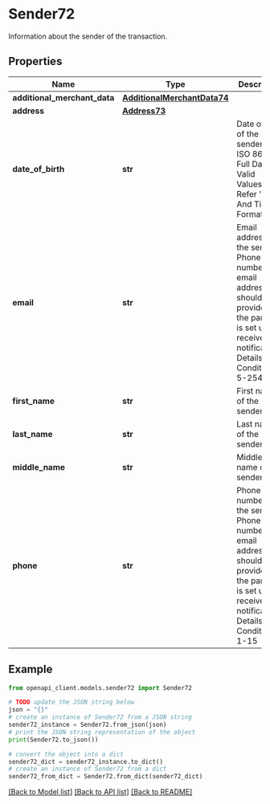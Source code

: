 # Sender72

Information about the sender of the transaction.

## Properties

Name | Type | Description | Notes
------------ | ------------- | ------------- | -------------
**additional_merchant_data** | [**AdditionalMerchantData74**](AdditionalMerchantData74.md) |  | [optional] 
**address** | [**Address73**](Address73.md) |  | [optional] 
**date_of_birth** | **str** | Date of birth of the sender as an ISO 8601 Full Date. Valid Values- Refer &#39;Date And Time Formats&#39; | [optional] 
**email** | **str** | Email address of the sender. Phone number or email address should be provided if the partner is set up to receive notifications. Details- Conditional, 5-254 | [optional] 
**first_name** | **str** | First name of the sender. | [optional] 
**last_name** | **str** | Last name of the sender. | [optional] 
**middle_name** | **str** | Middle name of the sender. | [optional] 
**phone** | **str** | Phone number of the sender. Phone number or email address should be provided if the partner is set up to receive notifications. Details- Conditional, 1-15 | [optional] 

## Example

```python
from openapi_client.models.sender72 import Sender72

# TODO update the JSON string below
json = "{}"
# create an instance of Sender72 from a JSON string
sender72_instance = Sender72.from_json(json)
# print the JSON string representation of the object
print(Sender72.to_json())

# convert the object into a dict
sender72_dict = sender72_instance.to_dict()
# create an instance of Sender72 from a dict
sender72_from_dict = Sender72.from_dict(sender72_dict)
```
[[Back to Model list]](../README.md#documentation-for-models) [[Back to API list]](../README.md#documentation-for-api-endpoints) [[Back to README]](../README.md)


